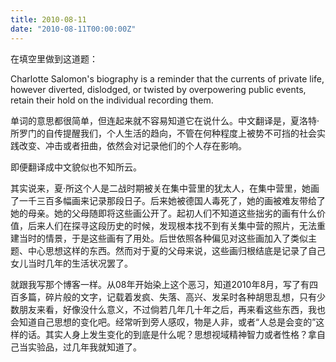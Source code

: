 ```yaml
---
title: 2010-08-11
date: "2010-08-11T00:00:00Z"
---
```


在填空里做到这道题：

Charlotte Salomon's biography is a reminder that the currents of private life, however diverted, dislodged, or twisted by overpowering public events, retain their hold on the individual recording them.

单词的意思都很简单，但连起来就不容易知道它在说什么。中文翻译是，夏洛特·所罗门的自传提醒我们，个人生活的趋向，不管在何种程度上被势不可挡的社会实践改变、冲击或者扭曲，依然会对记录他们的个人存在影响。

即便翻译成中文貌似也不知所云。

其实说来，夏·所这个人是二战时期被关在集中营里的犹太人，在集中营里，她画了一千三百多幅画来记录那段日子。后来她被德国人毒死了，她的画被难友带给了她的母亲。她的父母随即将这些画公开了。起初人们不知道这些拙劣的画有什么价值，后来人们在探寻这段历史的时候，发现根本找不到有关集中营的照片，无法重建当时的情景，于是这些画有了用处。后世依照各种偏见对这些画加入了类似主题、中心思想这样的东西。然而对于夏的父母来说，这些画归根结底是记录了自己女儿当时几年的生活状况罢了。

就跟我写那个博客一样。从08年开始染上这个恶习，知道2010年8月，写了有四百多篇，碎片般的文字，记载着发疯、失落、高兴、发呆时各种胡思乱想，只有少数朋友来看，好像没什么意义，不过倘若几年几十年之后，再来看这些东西，我也会知道自己思想的变化吧。经常听到旁人感叹，物是人非，或者“人总是会变的”这样的话。其实人身上发生变化的到底是什么呢？思想视域精神智力或者性格？拿自己当实验品，过几年我就知道了。